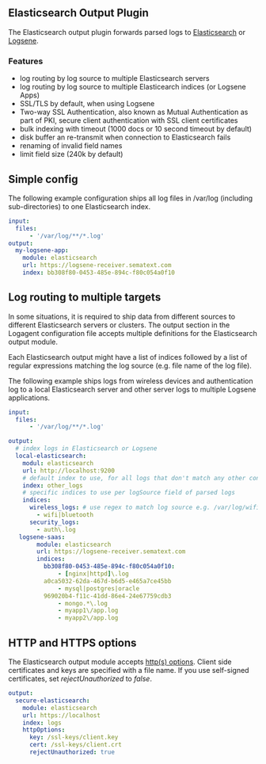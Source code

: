 ## Elasticsearch Output Plugin

The Elasticsearch output plugin forwards parsed logs to [Elasticsearch](https://www.elastic.co/products/elasticsearch) or [Logsene](https://sematext.com/logsene). 

### Features
- log routing by log source to multiple Elasticsearch servers
- log routing by log source to multiple Elasticearch indices (or Logsene Apps)
- SSL/TLS by default, when using Logsene
- Two-way SSL Authentication, also known as Mutual Authentication as part of PKI, secure client authentication with SSL client certificates
- bulk indexing with timeout (1000 docs or 10 second timeout by default)
- disk buffer an re-transmit when connection to Elasticsearch fails
- renaming of invalid field names
- limit field size (240k by default)

## Simple config

The following example configuration ships all log files in /var/log (including sub-directories) to one Elasticsearch index. 

```yml
input:
  files:
      - '/var/log/**/*.log'
output:
  my-logsene-app: 
    module: elasticsearch
    url: https://logsene-receiver.sematext.com 
    index: bb308f80-0453-485e-894c-f80c054a0f10 
```

## Log routing to multiple targets

In some situations, it is required to ship data from different sources to different Elasticsearch servers or clusters. The output section in the Logagent configuration file accepts multiple definitions for the Elasticsearch output module. 

Each Elasticsearch output might have a list of indices followed by a list of regular expressions matching the log source (e.g. file name of the log file). 

The following example ships logs from wireless devices and authentication log to a local Elasticsearch server and other server logs to multiple Logsene applications. 

```yaml
input:
  files:
      - '/var/log/**/*.log'

output:
  # index logs in Elasticsearch or Logsene
  local-elasticsearch: 
    modul: elasticsearch
    url: http://localhost:9200
    # default index to use, for all logs that don't match any other configuration
    index: other_logs
    # specific indices to use per logSource field of parsed logs
    indices: 
      wireless_logs: # use regex to match log source e.g. /var/log/wifi.log
        - wifi|bluetooth
      security_logs: 
        - auth\.log
   logsene-saas:
        module: elasticsearch
        url: https://logsene-receiver.sematext.com
        indices:
          bb308f80-0453-485e-894c-f80c054a0f10:
              - [nginx|httpd]\.log
          a0ca5032-62da-467d-b6d5-e465a7ce45bb
              - mysql|postgres|oracle
          969020b4-f11c-41dd-86e4-24e67759cdb3
              - mongo.*\.log
              - myapp1\/app.log
              - myapp2\/app.log
```

## HTTP and HTTPS options

The Elasticsearch output module accepts [http(s) options](https://nodejs.org/api/https.html#https_https_request_options_callback). Client side certificates and keys are specified with a file name. If you use self-signed certificates, set _rejectUnauthorized_ to _false_.

```yaml
output:
  secure-elasticsearch: 
    module: elasticsearch
    url: https://localhost 
    index: logs 
    httpOptions:
      key: /ssl-keys/client.key
      cert: /ssl-keys/client.crt
      rejectUnauthorized: true
```
